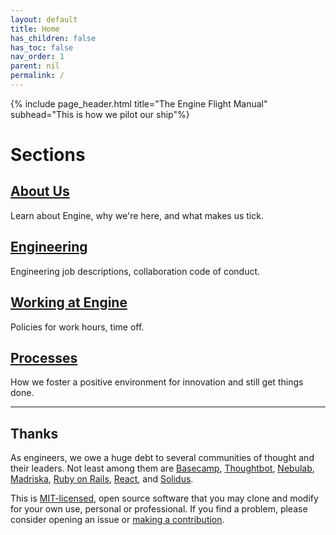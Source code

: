 ```yaml
---
layout: default
title: Home
has_children: false
has_toc: false
nav_order: 1
parent: nil
permalink: /
---
```


[license_url]: https://github.com/enginecommerce/flight_manual/blob/master/LICENSE
[code_of_conduct_link]: /flight_manual/engineering/guides/code-of-conduct.html

{% include page_header.html title="The Engine Flight Manual" subhead="This is how we pilot our ship"%}

# Sections

## [About Us](/about-us/)

Learn about Engine, why we're here, and what makes us tick.

## [Engineering](/engineering/)

Engineering job descriptions, collaboration code of conduct.

## [Working at Engine](/working-at-engine/)

Policies for work hours, time off.

## [Processes](/processes/)

How we foster a positive environment for innovation and still get things done.

---

## Thanks

As engineers, we owe a huge debt to several communities of thought and their leaders. Not least among them are [Basecamp](https://m.signalvnoise.com/), [Thoughtbot](https://thoughtbot.com/playbook), [Nebulab](https://playbook.nebulab.it/), [Madriska](https://www.madriska.com/), [Ruby on Rails](https://rubyonrails.org/), [React](https://reactjs.org/), and [Solidus](https://solidus.io/).

This is [MIT-licensed](license_url), open source software that you may clone and modify for your own use, personal or professional. If you find a problem, please consider opening an issue or [making a contribution][code_of_conduct_link].
